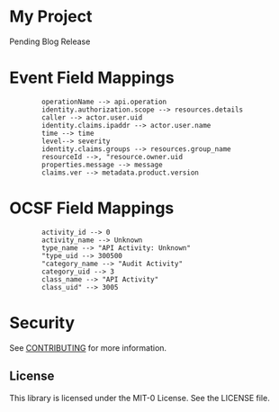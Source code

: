 # My Project

Pending Blog Release

# Event Field Mappings

            operationName --> api.operation
            identity.authorization.scope --> resources.details
            caller --> actor.user.uid
            identity.claims.ipaddr --> actor.user.name
            time --> time
            level--> severity
            identity.claims.groups --> resources.group_name
            resourceId -->, "resource.owner.uid
            properties.message --> message
            claims.ver --> metadata.product.version
            
# OCSF Field Mappings

            activity_id --> 0
            activity_name --> Unknown
            type_name --> "API Activity: Unknown"
            "type_uid --> 300500
            "category_name --> "Audit Activity"
            category_uid --> 3
            class_name --> "API Activity"
            class_uid" --> 3005

# Security

See [CONTRIBUTING](CONTRIBUTING.md#security-issue-notifications) for more information.

## License

This library is licensed under the MIT-0 License. See the LICENSE file.

